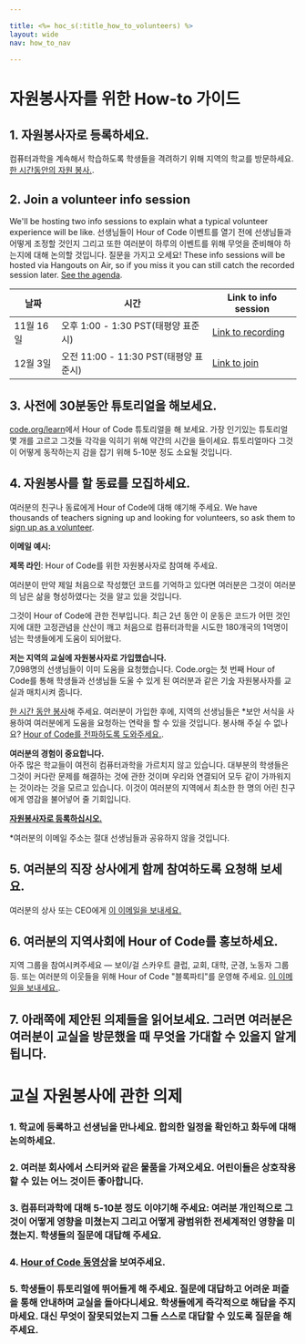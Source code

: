 ```yaml
---

title: <%= hoc_s(:title_how_to_volunteers) %>
layout: wide
nav: how_to_nav

---
```


# 자원봉사자를 위한 How-to 가이드

## 1. 자원봉사자로 등록하세요.

컴퓨터과학을 계속해서 학습하도록 학생들을 격려하기 위해 지역의 학교를 방문하세요. [한 시간동안의 자원 봉사.](https://code.org/volunteer/engineer).

## 2. Join a volunteer info session

We'll be hosting two info sessions to explain what a typical volunteer experience will be like. 선생님들이 Hour of Code 이벤트를 열기 전에 선생님들과 어떻게 조정할 것인지 그리고 또한 여러분이 하루의 이벤트를 위해 무엇을 준비해야 하는지에 대해 논의할 것입니다. 질문을 가지고 오세요! These info sessions will be hosted via Hangouts on Air, so if you miss it you can still catch the recorded session later. [See the agenda](https://docs.google.com/document/d/1y2PjgICSEnYGTD7MT1mvLS6RvA9BJDG4zWheD0ZFIUo/edit?usp=sharing).

| 날짜      | 시간                            | Link to info session                                                            |
| ------- | ----------------------------- | ------------------------------------------------------------------------------- |
| 11월 16일 | 오후 1:00 - 1:30 PST(태평양 표준시)   | [Link to recording](https://plus.google.com/events/c61fhr7i1rucvlfghv5opqvi8n0) |
| 12월 3일  | 오전 11:00 - 11:30 PST(태평양 표준시) | [Link to join](https://plus.google.com/events/c1j1vtlf3tdrb4j672tfnt3k0a0)      |

## 3. 사전에 30분동안 튜토리얼을 해보세요.

[code.org/learn](https://code.org/learn)에서 Hour of Code 튜토리얼을 해 보세요. 가장 인기있는 튜토리얼 몇 개를 고르고 그것들 각각을 익히기 위해 약간의 시간을 들이세요. 튜토리얼마다 그것이 어떻게 동작하는지 감을 잡기 위해 5-10분 정도 소요될 것입니다.

## 4. 자원봉사를 할 동료를 모집하세요.

여러분의 친구나 동료에게 Hour of Code에 대해 얘기해 주세요. We have thousands of teachers signing up and looking for volunteers, so ask them to [sign up as a volunteer](https://code.org/volunteer).

**이메일 예시:**

**제목 라인**: Hour of Code를 위한 자원봉사자로 참여해 주세요.

여러분이 만약 제일 처음으로 작성했던 코드를 기억하고 있다면 여러분은 그것이 여러분의 남은 삶을 형성하였다는 것을 알고 있을 것입니다.

그것이 Hour of Code에 관한 전부입니다. 최근 2년 동안 이 운동은 코드가 어떤 것인지에 대한 고정관념을 산산이 깨고 처음으로 컴퓨터과학을 시도한 180개국의 1억명이 넘는 학생들에게 도움이 되어왔다.

**저는 지역의 교실에 자원봉사자로 가입했습니다.**   
7,098명의 선생님들이 이미 도움을 요청했습니다. Code.org는 첫 번째 Hour of Code를 통해 학생들과 선생님들 도울 수 있게 된 여러분과 같은 기숦 자원봉사자를 교실과 매치시켜 줍니다.

[한 시간 동안 봉사](https://code.org/volunteer/engineer)해 주세요. 여러분이 가입한 후에, 지역의 선생님들은 *보안 서식을 사용하여 여러분에게 도움을 요청하는 연락을 할 수 있을 것입니다. 봉사해 주실 수 없나요? [Hour of Code를 전파하도록 도와주세요.](https://hourofcode.com/promote).

**여러분의 경험이 중요합니다.**   
아주 많은 학교들이 여전히 컴퓨터과학을 가르치지 않고 있습니다. 대부분의 학생들은 그것이 커다란 문제를 해결하는 것에 관한 것이며 우리와 연결되어 모두 같이 가까워지는 것이라는 것을 모르고 있습니다. 이것이 여러분의 지역에서 최소한 한 명의 어린 친구에게 영감을 불어넣어 줄 기회입니다.

**[자원봉사자로 등록하십시오.](https://code.org/volunteer/engineer)**

*여러분의 이메일 주소는 절대 선생님들과 공유하지 않을 것입니다.

## 5. 여러분의 직장 상사에게 함께 참여하도록 요청해 보세요.

여러분의 상사 또는 CEO에게 [이 이메일을 보내세요.](https://hourofcode.com/promote/resources#email)

## 6. 여러분의 지역사회에 Hour of Code를 홍보하세요.

지역 그룹을 참여시켜주세요 — 보이/걸 스카우트 클럽, 교회, 대학, 군경, 노동자 그룹 등. 또는 여러분의 이웃들을 위해 Hour of Code "블록파티"를 운영해 주세요. [이 이메일을 보내세요.](https://hourofcode.com/promote/resources#email).

## 7. 아래쪽에 제안된 의제들을 읽어보세요. 그러면 여러분은 여러분이 교실을 방문했을 때 무엇을 가대할 수 있을지 알게 됩니다.

# 교실 자원봉사에 관한 의제

### 1. 학교에 등록하고 선생님을 만나세요. 합의한 일정을 확인하고 화두에 대해 논의하세요.

### 2. 여러분 회사에서 스티커와 같은 물품을 가져오세요. 어린이들은 상호작용할 수 있는 어느 것이든 좋아합니다.

### 3. 컴퓨터과학에 대해 5-10분 정도 이야기해 주세요: 여러분 개인적으로 그것이 어떻게 영향을 미쳤는지 그리고 어떻게 광범위한 전세계적인 영향을 미쳤는지. 학생들의 질문에 대답해 주세요.

### 4. [Hour of Code 동영상](https://www.youtube.com/watch?v=2DxWIxec6yo)을 보여주세요.

### 5. 학생들이 튜토리얼에 뛰어들게 해 주세요. 질문에 대답하고 어려운 퍼즐을 통해 안내하며 교실을 돌아다니세요. 학생들에게 즉각적으로 해답을 주지 마세요. 대신 무엇이 잘못되었는지 그들 스스로 대답할 수 있도록 질문을 해 주세요.